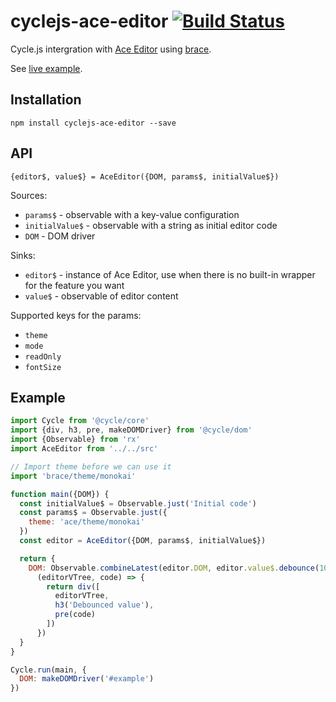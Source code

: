 # cyclejs-ace-editor [![Build Status](https://travis-ci.org/tommy-the-runner/cyclejs-ace-editor.svg?branch=master)](https://travis-ci.org/tommy-the-runner/cyclejs-ace-editor)

Cycle.js intergration with [Ace Editor](https://ace.c9.io/) using
[brace](https://github.com/thlorenz/brace).

See [live example](https://tommy-the-runner.github.io/cyclejs-ace-editor/).

## Installation

```
npm install cyclejs-ace-editor --save
```

## API

```
{editor$, value$} = AceEditor({DOM, params$, initialValue$})
```

Sources:

 - `params$` - observable with a key-value configuration
 - `initialValue$` - observable with a string as initial editor code
 - `DOM` - DOM driver

Sinks:

 - `editor$` - instance of Ace Editor, use when there is no built-in wrapper for the feature you want
 - `value$` - observable of editor content


Supported keys for the params:
 - `theme`
 - `mode`
 - `readOnly`
 - `fontSize`

## Example

```js
import Cycle from '@cycle/core'
import {div, h3, pre, makeDOMDriver} from '@cycle/dom'
import {Observable} from 'rx'
import AceEditor from '../../src'

// Import theme before we can use it
import 'brace/theme/monokai'

function main({DOM}) {
  const initialValue$ = Observable.just('Initial code')
  const params$ = Observable.just({
    theme: 'ace/theme/monokai'
  })
  const editor = AceEditor({DOM, params$, initialValue$})

  return {
    DOM: Observable.combineLatest(editor.DOM, editor.value$.debounce(100),
      (editorVTree, code) => {
        return div([
          editorVTree,
          h3('Debounced value'),
          pre(code)
        ])
      })
  }
}

Cycle.run(main, {
  DOM: makeDOMDriver('#example')
})
```

